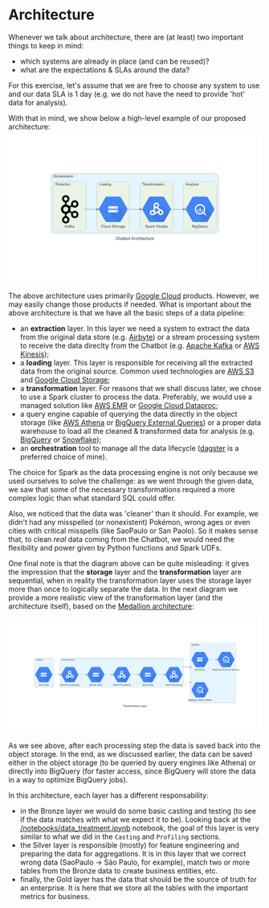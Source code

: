 # Architecture

Whenever we talk about architecture, there are (at least) two important things to keep in mind:

- which systems are already in place (and can be reused)?
- what are the expectations & SLAs around the data?

For this exercise, let's assume that we are free to choose any system to use and our data SLA is 1 day (e.g. we do not have the need to provide 'hot' data for analysis).

With that in mind, we show below a high-level example of our proposed architecture:
![Architecture](../utils/chatbot_architecture.png)

The above architecture uses primarily [Google Cloud](https://cloud.google.com/) products. However, we may easily change those products if needed. What is important about the above architecture is that we have all the basic steps of a data pipeline:

- an **extraction** layer. In this layer we need a system to extract the data from the original data store (e.g. [Airbyte](https://airbyte.com/)) or a stream processing system to receive the data direclty from the Chatbot (e.g. [Apache Kafka](https://kafka.apache.org/) or [AWS Kinesis](https://aws.amazon.com/kinesis/));
- a **loading** layer. This layer is responsible for receiving all the extracted data from the original source. Common used technologies are [AWS S3](https://aws.amazon.com/s3/) and [Google Cloud Storage](https://cloud.google.com/storage);
- a **transformation** layer. For reasons that we shall discuss later, we chose to use a Spark cluster to process the data. Preferably, we would use a managed solution like [AWS EMR](https://aws.amazon.com/emr/) or [Google Cloud Dataproc](https://cloud.google.com/dataproc);
- a query engine capable of querying the data directly in the object storage (like [AWS Athena](https://aws.amazon.com/athena/) or [BigQuery External Queries](https://cloud.google.com/bigquery/docs/external-data-cloud-storage?hl=en)) or a proper data warehouse to load all the cleaned & transformed data for analysis (e.g. [BigQuery](https://cloud.google.com/bigquery) or [Snowflake](https://www.snowflake.com/));
- an **orchestration** tool to manage all the data lifecycle ([dagster](http://dagster.io) is a preferred choice of mine).

The choice for Spark as the data processing engine is not only because we used ourselves to solve the challenge: as we went through the given data, we saw that some of the necessary transformations required a more complex logic than what standard SQL could offer.

Also, we noticed that the data was 'cleaner' than it should. For example, we didn't had any misspelled (or nonexistent) Pokémon, wrong ages or even cities with critical misspells (like SaoPaulo or San Paolo). So it makes sense that, to clean *real* data coming from the Chatbot, we would need the flexibility and power given by Python functions and Spark UDFs.

One final note is that the diagram above can be quite misleading: it gives the impression that the **storage** layer and the **transformation** layer are sequential, when in reality the transformation layer uses the storage layer more than once to logically separate the data. In the next diagram we provide a more realistic view of the transformation layer (and the architecture itself), based on the [Medallion architecture](https://www.databricks.com/glossary/medallion-architecture):

![Data Processing](../utils/transformation_layer.png)

As we see above, after each processing step the data is saved back into the object storage. In the end, as we discussed earlier, the data can be saved either in the object storage (to be queried by query engines like Athena) or directly into BigQuery (for faster access, since BigQuery will store the data in a way to optimize BigQuery jobs).

In this architecture, each layer has a different responsability:

- in the Bronze layer we would do some basic casting and testing (to see if the data matches with what we expect it to be). Looking back at the [/notebooks/data_treatment.ipynb](../notebooks/data_treatment.ipynb) notebook, the goal of this layer is very similar to what we did in the `Casting` and `Profiling` sections.
- the Silver layer is responsible (mostly) for feature engineering and preparing the data for aggregations. It is in this layer that we correct wrong data (SaoPaulo -> São Paulo, for example), match two or more tables from the Bronze data to create business entities, etc.
- finally, the Gold layer has the data that should be the source of truth for an enterprise. It is here that we store all the tables with the important metrics for business.
  